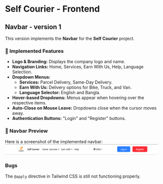 # Self Courier - Frontend

## Navbar - version 1

This version implements the **Navbar** for the **Self Courier** project.

### 🚀 Implemented Features

- **Logo & Branding:** Displays the company logo and name.
- **Navigation Links:** Home, Services, Earn With Us, Help, Language Selection.
- **Dropdown Menus:**
  - **Services:** Parcel Delivery, Same-Day Delivery.
  - **Earn With Us:** Delivery options for Bike, Truck, and Van.
  - **Language Selector:** English and Bangla.
- **Hover-based Dropdowns:** Menus appear when hovering over the respective items.
- **Auto-Close on Mouse Leave:** Dropdowns close when the cursor moves away.
- **Authentication Buttons:** "Login" and "Register" buttons.

### 📌 Navbar Preview 
 
Here is a screenshot of the implemented navbar: 
![alt text](image.png)


### Bugs
The `@apply` directive in Tailwind CSS is still not functioning properly.